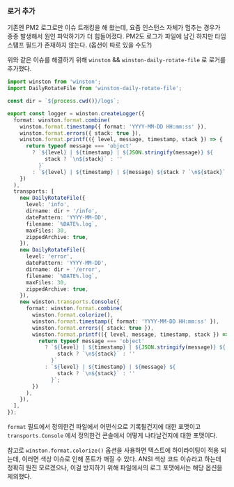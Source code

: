 ### 로거 추가

기존엔 PM2 로그로만 이슈 트래킹을 해 왔는데, 요즘 인스턴스 자체가 멈추는 경우가 종종 발생해서 원인 파악하기가 더 힘들어졌다. PM2도 로그가 파일에 남긴 하지만 타임스탬프 필드가 존재하지 않는다. (옵션이 따로 있을 수도?)

위와 같은 이슈를 해결하기 위해 `winston` && `winston-daily-rotate-file` 로 로거를 추가했다.

```ts
import winston from 'winston';
import DailyRotateFile from 'winston-daily-rotate-file';

const dir = `${process.cwd()}/logs`;

export const logger = winston.createLogger({
  format: winston.format.combine(
    winston.format.timestamp({ format: 'YYYY-MM-DD HH:mm:ss' }),
    winston.format.errors({ stack: true }),
    winston.format.printf(({ level, message, timestamp, stack }) => {
      return typeof message === 'object'
        ? `${level} | ${timestamp} | ${JSON.stringify(message)} ${
            stack ? `\n${stack}` : ''
          }`
        : `${level} | ${timestamp} | ${message} ${stack ? `\n${stack}` : ''}`;
    })
  ),
  transports: [
    new DailyRotateFile({
      level: 'info',
      dirname: dir + '/info',
      datePattern: 'YYYY-MM-DD',
      filename: `%DATE%.log`,
      maxFiles: 30,
      zippedArchive: true,
    }),
    new DailyRotateFile({
      level: 'error',
      datePattern: 'YYYY-MM-DD',
      dirname: dir + '/error',
      filename: `%DATE%.log`,
      maxFiles: 30,
      zippedArchive: true,
    }),
    new winston.transports.Console({
      format: winston.format.combine(
        winston.format.colorize(),
        winston.format.timestamp({ format: 'YYYY-MM-DD HH:mm:ss' }),
        winston.format.errors({ stack: true }),
        winston.format.printf(({ level, message, timestamp, stack }) => {
          return typeof message === 'object'
            ? `${level} | ${timestamp} | ${JSON.stringify(message)} ${
                stack ? `\n${stack}` : ''
              }`
            : `${level} | ${timestamp} | ${message} ${
                stack ? `\n${stack}` : ''
              }`;
        })
      ),
    }),
  ],
});
```

`format` 필드에서 정의한건 파일에서 어떤식으로 기록될건지에 대한 포맷이고 `transports.Console` 에서 정의한건 콘솔에서 어떻게 나타날건지에 대한 포맷이다.

참고로 `winston.format.colorize()` 옵션을 사용하면 텍스트에 하이라이팅이 적용 되는데, 이러면 색상 이슈로 인해 폰트가 깨질 수 있다. ANSI 색상 코드 이슈라고 하는데 정확히 뭔진 모르겠으나, 이걸 방지하기 위해 파일에서의 로그 포맷에서는 해당 옵션을 제외했다.
